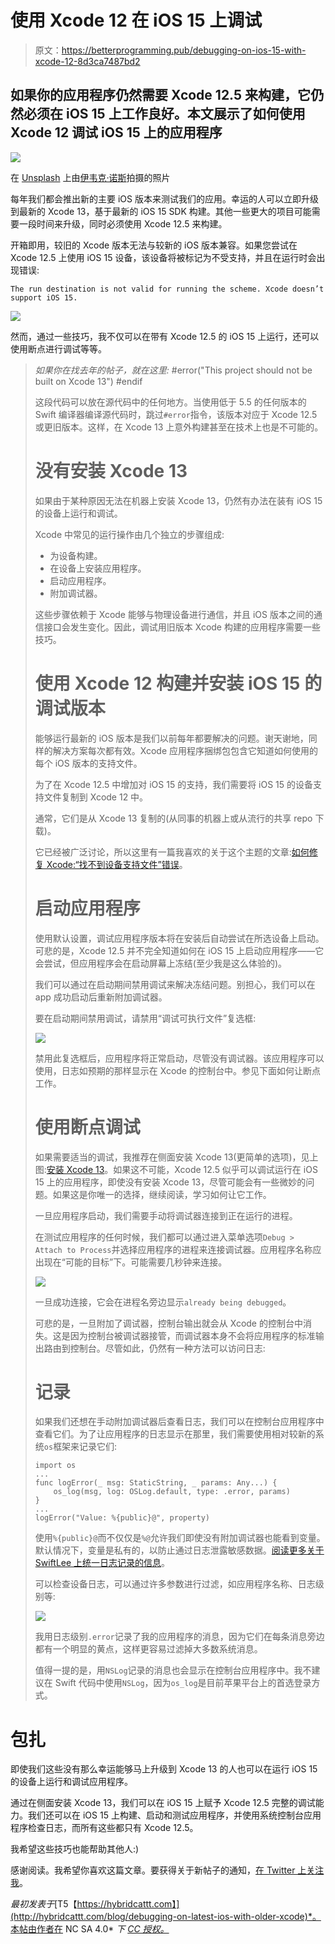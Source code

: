 # 使用 Xcode 12 在 iOS 15 上调试

> 原文：<https://betterprogramming.pub/debugging-on-ios-15-with-xcode-12-8d3ca7487bd2>

## 如果你的应用程序仍然需要 Xcode 12.5 来构建，它仍然必须在 iOS 15 上工作良好。本文展示了如何使用 Xcode 12 调试 iOS 15 上的应用程序

![](img/7792a4b7d2e9fa8ccc17ab8130b15a48.png)

在 [Unsplash](https://unsplash.com?utm_source=medium&utm_medium=referral) 上由[伊韦克·诺斯](https://unsplash.com/@imkirk?utm_source=medium&utm_medium=referral)拍摄的照片

每年我们都会推出新的主要 iOS 版本来测试我们的应用。幸运的人可以立即升级到最新的 Xcode 13，基于最新的 iOS 15 SDK 构建。其他一些更大的项目可能需要一段时间来升级，同时必须使用 Xcode 12.5 来构建。

开箱即用，较旧的 Xcode 版本无法与较新的 iOS 版本兼容。如果您尝试在 Xcode 12.5 上使用 iOS 15 设备，该设备将被标记为不受支持，并且在运行时会出现错误:

```
The run destination is not valid for running the scheme. Xcode doesn’t support iOS 15.
```

![](img/e879f23e6daf1d17c0d431133d0316d4.png)

然而，通过一些技巧，我不仅可以在带有 Xcode 12.5 的 iOS 15 上运行，还可以使用断点进行调试等等。

> *如果你在找去年的帖子，就在这里:* #error("This project should not be built on Xcode 13")
> #endif
> 
> 这段代码可以放在源代码中的任何地方。当使用低于 5.5 的任何版本的 Swift 编译器编译源代码时，跳过`#error`指令，该版本对应于 Xcode 12.5 或更旧版本。这样，在 Xcode 13 上意外构建甚至在技术上也是不可能的。
> 
> # 没有安装 Xcode 13
> 
> 如果由于某种原因无法在机器上安装 Xcode 13，仍然有办法在装有 iOS 15 的设备上运行和调试。
> 
> Xcode 中常见的运行操作由几个独立的步骤组成:
> 
> *   为设备构建。
> *   在设备上安装应用程序。
> *   启动应用程序。
> *   附加调试器。
> 
> 这些步骤依赖于 Xcode 能够与物理设备进行通信，并且 iOS 版本之间的通信接口会发生变化。因此，调试用旧版本 Xcode 构建的应用程序需要一些技巧。
> 
> # 使用 Xcode 12 构建并安装 iOS 15 的调试版本
> 
> 能够运行最新的 iOS 版本是我们以前每年都要解决的问题。谢天谢地，同样的解决方案每次都有效。Xcode 应用程序捆绑包包含它知道如何使用的每个 iOS 版本的支持文件。
> 
> 为了在 Xcode 12.5 中增加对 iOS 15 的支持，我们需要将 iOS 15 的设备支持文件复制到 Xcode 12 中。
> 
> 通常，它们是从 Xcode 13 复制的(从同事的机器上或从流行的共享 repo 下载)。
> 
> 它已经被广泛讨论，所以这里有一篇我喜欢的关于这个主题的文章:[如何修复 Xcode:“找不到设备支持文件”错误](https://faizmokhtar.com/posts/how-to-fix-xcode-could-not-locate-device-support-files-error-without-updating-your-xcode/)。
> 
> # 启动应用程序
> 
> 使用默认设置，调试应用程序版本将在安装后自动尝试在所选设备上启动。可悲的是，Xcode 12.5 并不完全知道如何在 iOS 15 上启动应用程序——它会尝试，但应用程序会在启动屏幕上冻结(至少我是这么体验的)。
> 
> 我们可以通过在启动期间禁用调试来解决冻结问题。别担心，我们可以在 app 成功启动后重新附加调试器。
> 
> 要在启动期间禁用调试，请禁用“调试可执行文件”复选框:
> 
> ![](img/806f2e53646308e09b8aadc5b1c88cb1.png)
> 
> 禁用此复选框后，应用程序将正常启动，尽管没有调试器。该应用程序可以使用，日志如预期的那样显示在 Xcode 的控制台中。参见下面如何让断点工作。
> 
> # 使用断点调试
> 
> 如果需要适当的调试，我推荐在侧面安装 Xcode 13(更简单的选项)，见上图:[安装 Xcode 13](https://hybridcattt.com/blog/debugging-on-latest-ios-with-older-xcode#with-xcode-13-installed)。如果这不可能，Xcode 12.5 似乎可以调试运行在 iOS 15 上的应用程序，即使没有安装 Xcode 13，尽管可能会有一些微妙的问题。如果这是你唯一的选择，继续阅读，学习如何让它工作。
> 
> 一旦应用程序启动，我们需要手动将调试器连接到正在运行的进程。
> 
> 在测试应用程序的任何时候，我们都可以通过进入菜单选项`Debug > Attach to Process`并选择应用程序的进程来连接调试器。应用程序名称应出现在“可能的目标”下。可能需要几秒钟来连接。
> 
> ![](img/0605f4ccdf3c1b3537bd935e74542a3d.png)
> 
> 一旦成功连接，它会在进程名旁边显示`already being debugged`。
> 
> 可悲的是，一旦附加了调试器，控制台输出就会从 Xcode 的控制台中消失。这是因为控制台被调试器接管，而调试器本身不会将应用程序的标准输出路由到控制台。尽管如此，仍然有一种方法可以访问日志:
> 
> # 记录
> 
> 如果我们还想在手动附加调试器后查看日志，我们可以在控制台应用程序中查看它们。为了让应用程序的日志显示在那里，我们需要使用相对较新的系统`os`框架来记录它们:
> 
> ```
> import os
> ...
> func logError(_ msg: StaticString, _ params: Any...) {
>     os_log(msg, log: OSLog.default, type: .error, params)
> }
> ...
> logError("Value: %{public}@", property)
> ```
> 
> 使用`%{public}@`而不仅仅是`%@`允许我们即使没有附加调试器也能看到变量。默认情况下，变量是私有的，以防止通过日志泄露敏感数据。[阅读更多关于 SwiftLee 上统一日志记录的信息](https://www.avanderlee.com/workflow/oslog-unified-logging/)。
> 
> 可以检查设备日志，可以通过许多参数进行过滤，如应用程序名称、日志级别等:
> 
> ![](img/f38a906a58974ecc09d6dfdb455d0ec3.png)
> 
> 我用日志级别`.error`记录了我的应用程序的消息，因为它们在每条消息旁边都有一个明显的黄点，这样更容易过滤掉大多数系统消息。
> 
> 值得一提的是，用`NSLog`记录的消息也会显示在控制台应用程序中。我不建议在 Swift 代码中使用`NSLog`，因为`os_log`是目前苹果平台上的首选登录方式。

# 包扎

即使我们这些没有那么幸运能够马上升级到 Xcode 13 的人也可以在运行 iOS 15 的设备上运行和调试应用程序。

通过在侧面安装 Xcode 13，我们可以在 iOS 15 上赋予 Xcode 12.5 完整的调试能力。我们还可以在 iOS 15 上构建、启动和测试应用程序，并使用系统控制台应用程序检查日志，而所有这些都只有 Xcode 12.5。

我希望这些技巧也能帮助其他人:)

感谢阅读。我希望你喜欢这篇文章。要获得关于新帖子的通知，[在 Twitter 上关注我](https://twitter.com/hybridcattt)。

*最初发表于*[T5【https://hybridcattt.com】](http://hybridcattt.com/blog/debugging-on-latest-ios-with-older-xcode)*。本帖由作者在 NC SA 4.0* *下* [*CC 授权。*](http://creativecommons.org/licenses/by-nc-sa/4.0/)